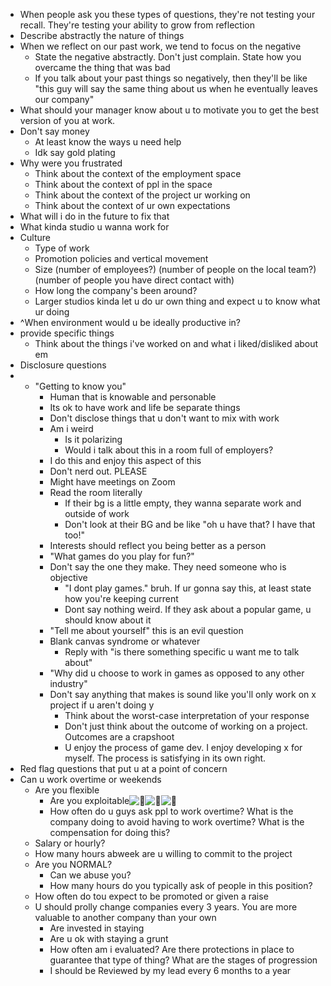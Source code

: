 - When people ask you these types of questions, they're not testing your recall. They're testing your ability to grow from reflection
- Describe abstractly the nature of things
- When we reflect on our past work, we tend to focus on the negative
	- State the negative abstractly. Don't just complain. State how you overcame the thing that was bad
	- If you talk about your past things so negatively, then they'll be like "this guy will say the same thing about us when he eventually leaves our company"
- What should your manager know about u to motivate you to get the best version of you at work.
- Don't say money
	- At least know the ways u need help
	- Idk say gold plating
- Why were you frustrated
	- Think about the context of the employment space
	- Think about the context of ppl in the space
	- Think about the context of the project ur working on
	- Think about the context of ur own expectations
- What will i do in the future to fix that
- What kinda studio u wanna work for
- Culture
	- Type of work
	- Promotion policies and vertical movement
	- Size (number of employees?) (number of people on the local team?) (number of people you have direct contact with)
	- How long the company's been around?
	- Larger studios kinda let u do ur own thing and expect u to know what ur doing
- ^When environment would u be ideally productive in?
- provide specific things
	- Think about the things i've worked on and what i liked/disliked about em
- Disclosure questions 
- - "Getting to know you"
	- Human that is knowable and personable
	- Its ok to have work and life be separate things
	- Don't disclose things that u don't want to mix with work
	- Am i weird
		- Is it polarizing
		- Would i talk about this in a room full of employers?
	- I do this and enjoy this aspect of this
	- Don't nerd out. PLEASE
	- Might have meetings on Zoom
	- Read the room literally
		- If their bg is a little empty, they wanna separate work and outside of work
		- Don't look at their BG and be like "oh u have that? I have that too!"
	- Interests should reflect you being better as a person
	- "What games do you play for fun?"
	- Don't say the one they make. They need someone who is objective
		- "I dont play games." bruh. If ur gonna say this, at least state how you're keeping current 
		- Dont say nothing weird. If they ask about a popular game, u should know about it
	- "Tell me about yourself" this is an evil question
	- Blank canvas syndrome or whatever
		- Reply with "is there something specific u want me to talk about"
	- "Why did u choose to work in games as opposed to any other industry"
	- Don't say anything that makes is sound like you'll only work on x project if u aren't doing y
		- Think about the worst-case interpretation of your response
		- Don't just think about the outcome of working on a project. Outcomes are a crapshoot
		- U enjoy the process of game dev. I enjoy developing x for myself. The process is satisfying in its own right.
- Red flag questions that put u at a point of concern
- Can u work overtime or weekends
	- Are you flexible 
		- Are you exploitable![👀](https://fonts.gstatic.com/s/e/notoemoji/16.0/1f440/32.png)![👀](https://fonts.gstatic.com/s/e/notoemoji/16.0/1f440/32.png)![👀](https://fonts.gstatic.com/s/e/notoemoji/16.0/1f440/32.png)
		- How often do u guys ask ppl to work overtime? What is the company doing to avoid having to work overtime? What is the compensation for doing this?
	- Salary or hourly?
	- How many hours abweek are u willing to commit to the project 
	- Are you NORMAL? 
		- Can we abuse you?
		- How many hours do you typically ask of people in this position?
	- How often do tou expect to be promoted or given a raise
	- U should prolly change companies every 3 years. You are more valuable to another company than your own
		- Are invested in staying
		- Are u ok with staying a grunt
		- How often am i evaluated? Are there protections in place to guarantee that type of thing? What are the stages of progression
		- I should be Reviewed by my lead every 6 months to a year
